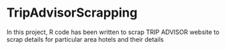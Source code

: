 # TripAdvisorScrapping
In this project, R code has been written to scrap TRIP ADVISOR website to scrap details for particular area hotels and their details

